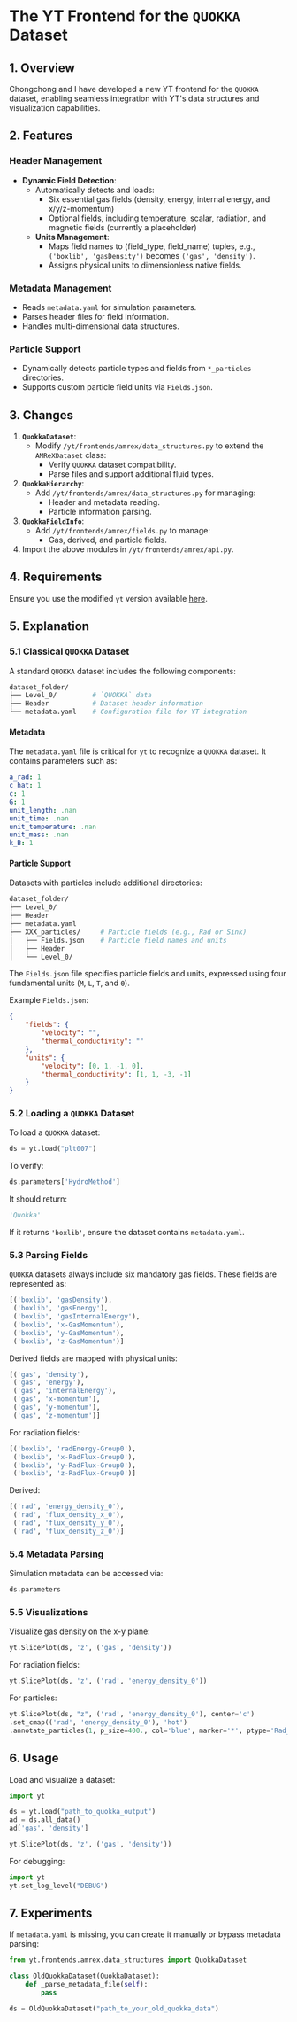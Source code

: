 # The YT Frontend for the `QUOKKA` Dataset

## 1. Overview

Chongchong and I have developed a new YT frontend for the `QUOKKA` dataset, enabling seamless integration with YT's data structures and visualization capabilities.

## 2. Features

### **Header Management**
- **Dynamic Field Detection**:
  - Automatically detects and loads:
    - Six essential gas fields (density, energy, internal energy, and x/y/z-momentum)
    - Optional fields, including temperature, scalar, radiation, and magnetic fields (currently a placeholder)
  - **Units Management**:
    - Maps field names to (field_type, field_name) tuples, e.g., `('boxlib', 'gasDensity')` becomes `('gas', 'density')`.
    - Assigns physical units to dimensionless native fields.

### **Metadata Management**
- Reads `metadata.yaml` for simulation parameters.
- Parses header files for field information.
- Handles multi-dimensional data structures.

### **Particle Support**
- Dynamically detects particle types and fields from `*_particles` directories.
- Supports custom particle field units via `Fields.json`.

## 3. Changes

1. **`QuokkaDataset`**:
   - Modify `/yt/frontends/amrex/data_structures.py` to extend the `AMReXDataset` class:
     - Verify `QUOKKA` dataset compatibility.
     - Parse files and support additional fluid types.
2. **`QuokkaHierarchy`**:
   - Add `/yt/frontends/amrex/data_structures.py` for managing:
     - Header and metadata reading.
     - Particle information parsing.
3. **`QuokkaFieldInfo`**:
   - Add `/yt/frontends/amrex/fields.py` to manage:
     - Gas, derived, and particle fields.
4. Import the above modules in `/yt/frontends/amrex/api.py`.

## 4. Requirements

Ensure you use the modified `yt` version available [here](https://github.com/chongchonghe/yt).

## 5. Explanation

### **5.1 Classical `QUOKKA` Dataset**

A standard `QUOKKA` dataset includes the following components:

```bash
dataset_folder/
├── Level_0/         # `QUOKKA` data
├── Header           # Dataset header information
└── metadata.yaml    # Configuration file for YT integration
```

#### Metadata
The `metadata.yaml` file is critical for `yt` to recognize a `QUOKKA` dataset. It contains parameters such as:

```yaml
a_rad: 1
c_hat: 1
c: 1
G: 1
unit_length: .nan
unit_time: .nan
unit_temperature: .nan
unit_mass: .nan
k_B: 1
```

#### Particle Support
Datasets with particles include additional directories:

```bash
dataset_folder/
├── Level_0/
├── Header
├── metadata.yaml
├── XXX_particles/     # Particle fields (e.g., Rad or Sink)
│   ├── Fields.json    # Particle field names and units
│   ├── Header
│   └── Level_0/
```

The `Fields.json` file specifies particle fields and units, expressed using four fundamental units (`M`, `L`, `T`, and `Θ`).

Example `Fields.json`:

```json
{
    "fields": {
        "velocity": "",
        "thermal_conductivity": ""
    },
    "units": {
        "velocity": [0, 1, -1, 0],
        "thermal_conductivity": [1, 1, -3, -1]
    }
}
```

### **5.2 Loading a `QUOKKA` Dataset**

To load a `QUOKKA` dataset:
```python
ds = yt.load("plt007")
```

To verify:
```python
ds.parameters['HydroMethod']
```
It should return:
```python
'Quokka'
```
If it returns `'boxlib'`, ensure the dataset contains `metadata.yaml`.

### **5.3 Parsing Fields**

`QUOKKA` datasets always include six mandatory gas fields. These fields are represented as:
```python
[('boxlib', 'gasDensity'),
 ('boxlib', 'gasEnergy'),
 ('boxlib', 'gasInternalEnergy'),
 ('boxlib', 'x-GasMomentum'),
 ('boxlib', 'y-GasMomentum'),
 ('boxlib', 'z-GasMomentum')]
```
Derived fields are mapped with physical units:
```python
[('gas', 'density'),
 ('gas', 'energy'),
 ('gas', 'internalEnergy'),
 ('gas', 'x-momentum'),
 ('gas', 'y-momentum'),
 ('gas', 'z-momentum')]
```

For radiation fields:
```python
[('boxlib', 'radEnergy-Group0'),
 ('boxlib', 'x-RadFlux-Group0'),
 ('boxlib', 'y-RadFlux-Group0'),
 ('boxlib', 'z-RadFlux-Group0')]
```
Derived:
```python
[('rad', 'energy_density_0'),
 ('rad', 'flux_density_x_0'),
 ('rad', 'flux_density_y_0'),
 ('rad', 'flux_density_z_0')]
```

### **5.4 Metadata Parsing**
Simulation metadata can be accessed via:
```python
ds.parameters
```

### **5.5 Visualizations**

Visualize gas density on the x-y plane:
```python
yt.SlicePlot(ds, 'z', ('gas', 'density'))
```

For radiation fields:
```python
yt.SlicePlot(ds, 'z', ('rad', 'energy_density_0'))
```

For particles:
```python
yt.SlicePlot(ds, "z", ('rad', 'energy_density_0'), center='c')
.set_cmap(('rad', 'energy_density_0'), 'hot')
.annotate_particles(1, p_size=400., col='blue', marker='*', ptype='Rad_particles')
```

## 6. Usage

Load and visualize a dataset:
```python
import yt

ds = yt.load("path_to_quokka_output")
ad = ds.all_data()
ad['gas', 'density']

yt.SlicePlot(ds, 'z', ('gas', 'density'))
```

For debugging:
```python
import yt
yt.set_log_level("DEBUG")
```

## 7. Experiments

If `metadata.yaml` is missing, you can create it manually or bypass metadata parsing:
```python
from yt.frontends.amrex.data_structures import QuokkaDataset

class OldQuokkaDataset(QuokkaDataset):
    def _parse_metadata_file(self):
        pass

ds = OldQuokkaDataset("path_to_your_old_quokka_data")
```
